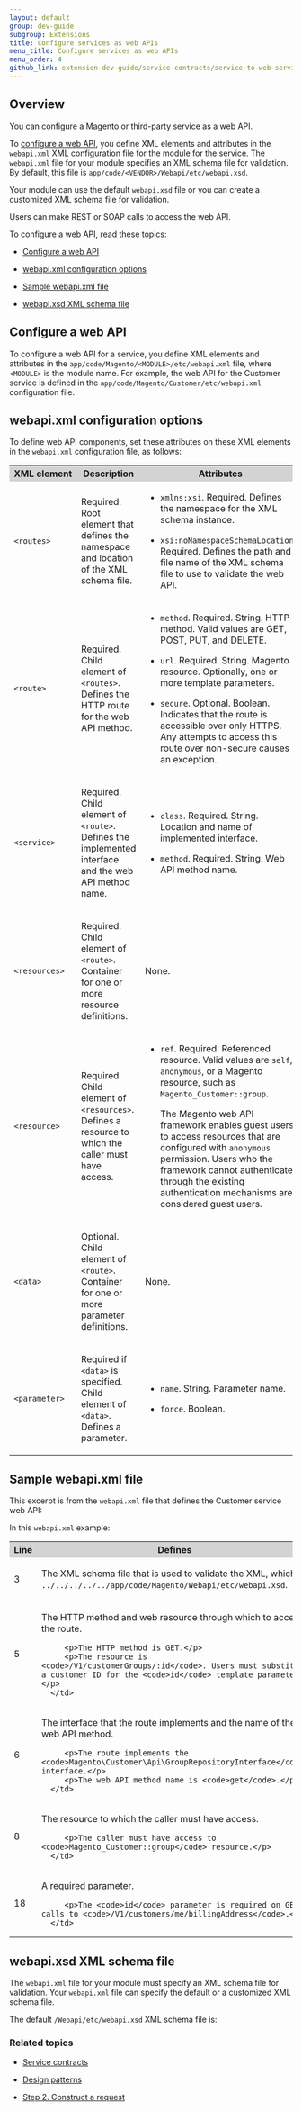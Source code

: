```yaml
---
layout: default
group: dev-guide
subgroup: Extensions
title: Configure services as web APIs
menu_title: Configure services as web APIs
menu_order: 4
github_link: extension-dev-guide/service-contracts/service-to-web-service.md
---
```


<h2 id="overview-web-service">Overview</h2>
<p>You can configure a Magento or third-party service as a web API.</p>
<p>To <a href="#configure-webapi">configure a web API</a>, you define XML elements and attributes in the <code>webapi.xml</code> XML configuration file for the module for the service.
   The <code>webapi.xml</code> file for your module specifies an XML schema file for validation.
   By default, this file is <code>app/code/&lt;VENDOR>/Webapi/etc/webapi.xsd</code>.
</p>
<p>Your module can use the default <code>webapi.xsd</code> file or you can create a customized XML schema file for validation.</p>
<p>Users can make REST or SOAP calls to access the web API.</p>
<p>To configure a web API, read these topics:</p>
<ul>
<li><p><a href="#configure-webapi">Configure a web API</a></p></li>
<li><p><a href="#configuration-options">webapi.xml configuration options</a></p></li>
<li><p><a href="#sample-webapi">Sample webapi.xml file</a></p></li>
<li><p><a href="#validate-webapi">webapi.xsd XML schema file</a></p></li>
</ul>
<h2 id="configure-webapi">Configure a web API</h2>
<p>To configure a web API for a service, you define XML elements and attributes in the
   <code>app/code/Magento/&lt;MODULE&gt;/etc/webapi.xml</code> file, where <code>&lt;MODULE&gt;</code> is the module name.
   For example, the web API for the Customer service is defined in the <code>app/code/Magento/Customer/etc/webapi.xml</code> configuration file.
</p>
<h2 id="configuration-options">webapi.xml configuration options</h2>
<p>To define web API components, set these attributes on these XML elements in the
   <code>webapi.xml</code> configuration file, as follows:
</p>
<table style="width:100%">
   <tr bgcolor="lightgray">
      <th>XML&nbsp;element</th>
      <th>Description</th>
      <th>Attributes</th>
   </tr>
   <tr>
      <td>
         <p><code>&lt;routes&gt;</code></p>
      </td>
      <td>
         <p>Required. Root element that defines the namespace and location of the XML schema file.</p>
      </td>
      <td>
         <ul>
            <li>
               <p><code>xmlns:xsi</code>. Required. Defines the namespace for the XML schema instance.</p>
            </li>
            <li>
               <p><code>xsi:noNamespaceSchemaLocation</code>. Required. Defines the path and file name of the XML schema file to use to validate the web API.</p>
            </li>
         </ul>
      </td>
   </tr>
   <tr>
      <td>
         <p><code>&lt;route&gt;</code></p>
      </td>
      <td>
         <p>Required. Child element of <code>&lt;routes&gt;</code>. Defines the HTTP route for the web API method.</p>
      </td>
      <td>
         <ul>
            <li>
               <p><code>method</code>. Required. String. HTTP method. Valid values are GET, POST, PUT, and DELETE.</p>
            </li>
            <li>
               <p><code>url</code>. Required. String.
                  Magento resource. Optionally, one or more template parameters.
               </p>
            </li>
            <li>
               <p><code>secure</code>. Optional. Boolean. Indicates that the route is accessible over only HTTPS. Any attempts to access this route over non-secure causes an exception.</p>
            </li>
         </ul>
      </td>
   </tr>
   <tr>
      <td>
         <p><code>&lt;service&gt;</code></p>
      </td>
      <td>
         <p>Required. Child element of <code>&lt;route&gt;</code>. Defines the implemented interface and the web API method name.</p>
      </td>
      <td>
         <ul>
            <li>
               <p><code>class</code>. Required. String. Location and name of implemented interface.</p>
            </li>
            <li>
               <p><code>method</code>. Required. String. Web API method name.</p>
            </li>
         </ul>
      </td>
   </tr>
   <tr>
      <td>
         <p><code>&lt;resources&gt;</code></p>
      </td>
      <td>
         <p>Required. Child element of <code>&lt;route&gt;</code>. Container for one or more resource definitions.</p>
      </td>
      <td>
         <p>None.</p>
      </td>
   </tr>

   <tr>
      <td>
         <p><code>&lt;resource&gt;</code></p>
      </td>
      <td>
         <p>Required. Child element of <code>&lt;resources&gt;</code>. Defines a resource to which the caller must have access.</p>
      </td>
      <td>
         <ul><li>
               <p><code>ref</code>.
                  Required. Referenced resource. Valid values are <code>self</code>, <code>anonymous</code>, or a Magento resource, such as <code>Magento_Customer::group</code>.
               </p>
               <div class="bs-callout bs-callout-info" id="info"><p>The Magento web API framework enables guest users to access resources that are configured with <code>anonymous</code> permission. Users who the framework cannot authenticate through the existing authentication
                  mechanisms are considered guest users.
               </p></div>
            </li></ul>
      </td>
   </tr>
   <tr>
      <td>
         <p><code>&lt;data&gt;</code></p>
      </td>
      <td>
         <p>Optional. Child element of <code>&lt;route&gt;</code>. Container for one or more parameter definitions.</p>
      </td>
      <td>
         <p>None.</p>
      </td>
   </tr>
   <tr>
      <td>
         <p><code>&lt;parameter&gt;</code></p>
      </td>
      <td>
         <p>Required if <code>&lt;data&gt;</code> is specified. Child element of <code>&lt;data&gt;</code>. Defines a parameter.</p>
      </td>
      <td>
         <ul><li>
               <p><code>name</code>. String. Parameter name.</p>
            </li><li>
               <p><code>force</code>. Boolean.</p>
            </li></ul>
      </td>
   </tr>
</table>

<h2 id="sample-webapi">Sample webapi.xml file</h2>
<p>This excerpt is from the <code>webapi.xml</code> file that defines the Customer service web API:</p>
<script src="https://github.corp.ebay.com/gist/difleming/2d55a6cbbaece7813618.js"></script>
<p>In this <code>webapi.xml</code> example:</p>
<table style="width:100%">
   <tr bgcolor="lightgray">
      <th>Line</th>
      <th>Defines</th>
   </tr>
   <tr>
      <td>
         <p>3</p>
      </td>
      <td>
         <p>The XML schema file that is used to validate the XML, which is <code>../../../../../app/code/Magento/Webapi/etc/webapi.xsd</code>.</p>
      </td>
   </tr>
   <tr>
      <td>
         <p>5</p>
      </td>
      <td>
         <p>The HTTP method and web resource through which to access the route.</p>

         <p>The HTTP method is GET.</p>
         <p>The resource is <code>/V1/customerGroups/:id</code>. Users must substitute a customer ID for the <code>id</code> template parameter.</p>
      </td>
   </tr>
   <tr>
      <td>
         <p>6</p>
      </td>
      <td>
         <p>The interface that the route implements and the name of the web API method.</p>

         <p>The route implements the <code>Magento\Customer\Api\GroupRepositoryInterface</code> interface.</p>
         <p>The web API method name is <code>get</code>.</p>
      </td>
   </tr>
   <tr>
      <td>
         <p>8</p>
      </td>
      <td>
         <p>The resource to which the caller must have access.</p>

         <p>The caller must have access to <code>Magento_Customer::group</code> resource.</p>
      </td>
   </tr>
   <tr>
      <td>
         <p>18</p>
      </td>
      <td>
         <p>A required parameter.</p>

         <p>The <code>id</code> parameter is required on GET calls to <code>/V1/customers/me/billingAddress</code>.</p>
      </td>
   </tr>
</table>
<h2 id="validate-webapi">webapi.xsd XML schema file</h2>
<p>The <code>webapi.xml</code> file for your module must specify an XML schema file for validation. Your <code>webapi.xml</code> file can specify the default or a customized XML schema file.</p>
<p>The default <code>/Webapi/etc/webapi.xsd</code> XML schema file is:</p>
<script src="https://github.corp.ebay.com/gist/difleming/b2b1aafbfbd9f54f3179.js"></script>

<h3 id="related-topics">Related topics</h3>
<ul>
   <li><p><a href="{{ site.gdeurl }}extension-dev-guide/service-contracts/service-contracts.html">Service contracts</a></p></li>
   <li><p><a href="{{ site.gdeurl }}extension-dev-guide/service-contracts/design-patterns.html">Design patterns</a></p></li>
   <!--
<li><a href="{{ site.gdeurl }}extension-dev-guide/service-contracts/add-later/service-domain-guidelines.html">Guidelines for domain and service layers</a></li>
   <li><a href="{{ site.gdeurl }}extension-dev-guide/service-contracts/add-later/service-create-example.html">Create a service - example</a></li>
   <li><a href="{{ site.gdeurl }}config-guide/integration/cg-authorization.html">Authorizing Web API Requests</a></li>
 -->
   <li><p><a href="{{ site.gdeurl }}get-started/gs-web-api-request.html">Step 2. Construct a request</a></p></li>
   <!--
<li><a href="{{ site.gdeurl }}extension-dev-guide/service-contracts/add-later/service-how-to-use.html">How a Client Uses a Service</a></li>
   <li><a href="{{ site.gdeurl }}get-started/soap/soap-web-api-calls.html">SOAP web APIs</a></li>
 -->
</ul>


